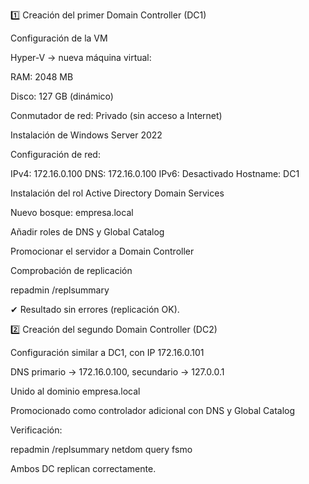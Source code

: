 1️⃣ Creación del primer Domain Controller (DC1)

Configuración de la VM

Hyper-V → nueva máquina virtual:

RAM: 2048 MB

Disco: 127 GB (dinámico)

Conmutador de red: Privado (sin acceso a Internet)

Instalación de Windows Server 2022

Configuración de red:

IPv4: 172.16.0.100
DNS: 172.16.0.100
IPv6: Desactivado
Hostname: DC1


Instalación del rol Active Directory Domain Services

Nuevo bosque: empresa.local

Añadir roles de DNS y Global Catalog

Promocionar el servidor a Domain Controller

Comprobación de replicación

repadmin /replsummary


✔ Resultado sin errores (replicación OK).

2️⃣ Creación del segundo Domain Controller (DC2)

Configuración similar a DC1, con IP 172.16.0.101

DNS primario → 172.16.0.100, secundario → 127.0.0.1

Unido al dominio empresa.local

Promocionado como controlador adicional con DNS y Global Catalog

Verificación:

repadmin /replsummary
netdom query fsmo


Ambos DC replican correctamente.
